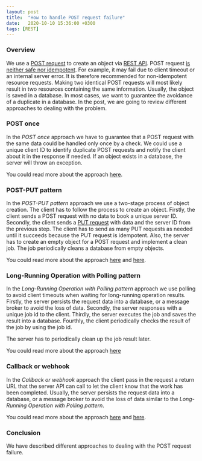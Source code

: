 ```yaml
---
layout: post
title:  "How to handle POST request failure"
date:   2020-10-10 15:36:00 +0300
tags: [REST]
---
```


### Overview

We use a [POST request](https://www.restapitutorial.com/lessons/httpmethods.html) to create an object via [REST API](https://www.ics.uci.edu/~fielding/pubs/dissertation/rest_arch_style.htm). 
POST request [is neither safe nor idempotent](https://www.restapitutorial.com/lessons/httpmethods.html).
For example, it may fail due to client timeout or an internal server error. 
It is therefore recommended for non-idempotent resource requests. 
Making two identical POST requests will most likely result in two resources containing the same information.
Usually, the object is saved in a database.
In most cases, we want to guarantee the avoidance of a duplicate in a database.
In the post, we are going to review different approaches to dealing with the problem. 

### POST once

In the *POST once* approach we have to guarantee that a POST request with the same data could be handled only once by a check.
We could use a unique client ID to identify duplicate POST requests and notify the client about it in the response if needed. 
If an object exists in a database, the server will throw an exception.

You could read more about the approach [here](https://stackoverflow.com/a/55026313/3001953).

### POST-PUT pattern

In the *POST-PUT pattern* approach we use a two-stage process of object creation.
The client has to follow the process to create an object. 
Firstly, the client sends a POST request with no data to book a unique server ID.
Secondly, the client sends a [PUT request](https://www.restapitutorial.com/lessons/httpmethods.html) with data and the server ID from the previous step.
The client has to send as many PUT requests as needed until it succeeds because the PUT request is idempotent.
Also, the server has to create an empty object for a POST request and implement a clean job. 
The job periodically cleans a database from empty objects.

You could read more about the approach [here](http://restalk-patterns.org/post-put.html) and [here](https://stackoverflow.com/a/51515064/3001953).
  
### Long-Running Operation with Polling pattern

In the *Long-Running Operation with Polling pattern* approach we use polling to avoid client timeouts when waiting for long-running operation results.
Firstly, the server persists the request data into a database, or a message broker to avoid the loss of data.
Secondly, the server responses with a unique job id to the client.
Thirdly, the server executes the job and saves the result into a database.
Fourthly, the client periodically checks the result of the job by using the job id.

The server has to periodically clean up the job result later.

You could read more about the approach [here](http://restalk-patterns.org/long-running-operation-polling.html)

### Callback or webhook

In the *Callback or webhook* approach the client pass in the request a return URL that the server API can call to let the client know that the work has been completed.
Usually, the server persists the request data into a database, or a message broker to avoid the loss of data similar to the *Long-Running Operation with Polling pattern*. 

You could read more about the approach [here](https://dzone.com/articles/rest-callbacks) and [here](https://stackoverflow.com/a/51514915/3001953).

### Conclusion

We have described different approaches to dealing with the POST request failure.
